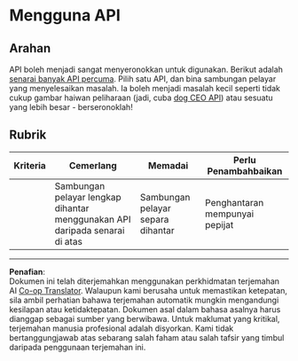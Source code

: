<!--
CO_OP_TRANSLATOR_METADATA:
{
  "original_hash": "a0c78d1dd9d1acdbf7f52e7cc3ebe1a7",
  "translation_date": "2025-08-27T22:31:31+00:00",
  "source_file": "5-browser-extension/2-forms-browsers-local-storage/assignment.md",
  "language_code": "ms"
}
-->
# Mengguna API

## Arahan

API boleh menjadi sangat menyeronokkan untuk digunakan. Berikut adalah [senarai banyak API percuma](https://github.com/public-apis/public-apis). Pilih satu API, dan bina sambungan pelayar yang menyelesaikan masalah. Ia boleh menjadi masalah kecil seperti tidak cukup gambar haiwan peliharaan (jadi, cuba [dog CEO API](https://dog.ceo/dog-api/)) atau sesuatu yang lebih besar - berseronoklah!

## Rubrik

| Kriteria | Cemerlang                                                                  | Memadai                                 | Perlu Penambahbaikan    |
| -------- | -------------------------------------------------------------------------- | --------------------------------------- | ----------------------- |
|          | Sambungan pelayar lengkap dihantar menggunakan API daripada senarai di atas | Sambungan pelayar separa dihantar       | Penghantaran mempunyai pepijat |

---

**Penafian**:  
Dokumen ini telah diterjemahkan menggunakan perkhidmatan terjemahan AI [Co-op Translator](https://github.com/Azure/co-op-translator). Walaupun kami berusaha untuk memastikan ketepatan, sila ambil perhatian bahawa terjemahan automatik mungkin mengandungi kesilapan atau ketidaktepatan. Dokumen asal dalam bahasa asalnya harus dianggap sebagai sumber yang berwibawa. Untuk maklumat yang kritikal, terjemahan manusia profesional adalah disyorkan. Kami tidak bertanggungjawab atas sebarang salah faham atau salah tafsir yang timbul daripada penggunaan terjemahan ini.